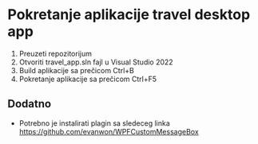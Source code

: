 # Pokretanje aplikacije travel desktop app
 1. Preuzeti repozitorijum
 2. Otvoriti travel_app.sln fajl u Visual Studio 2022
 3. Build aplikacije sa prečicom Ctrl+B
 4. Pokretanje aplikacije sa prečicom Ctrl+F5

## Dodatno
- Potrebno je instalirati plagin sa sledeceg linka https://github.com/evanwon/WPFCustomMessageBox
